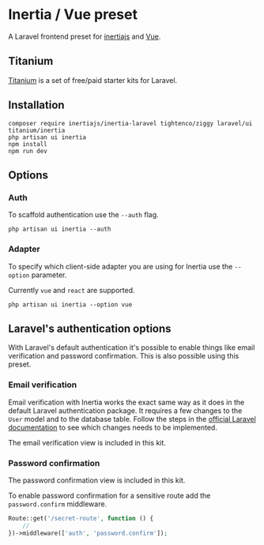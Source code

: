 # Inertia / Vue preset

A Laravel frontend preset for [inertiajs](https://inertiajs.com/) and [Vue](https://vuejs.org/).

## Titanium

[Titanium](https://usetitanium.com/) is a set of free/paid starter kits for Laravel.

## Installation

```
composer require inertiajs/inertia-laravel tightenco/ziggy laravel/ui titanium/inertia
php artisan ui inertia
npm install
npm run dev
```

## Options

### Auth

To scaffold authentication use the `--auth` flag.

```
php artisan ui inertia --auth
```

### Adapter

To specify which client-side adapter you are using for Inertia use the `--option` parameter.

Currently `vue` and `react` are supported.

```
php artisan ui inertia --option vue
```

## Laravel's authentication options

With Laravel's default authentication it's possible to enable things like email verification and password confirmation. This is also possible using this preset.

### Email verification

Email verification with Inertia works the exact same way as it does in the default Laravel authentication package. It requires a few changes to the `User` model and to the database table. Follow the steps in the [official Laravel documentation](https://laravel.com/docs/7.x/verification) to see which changes needs to be implemented.

The email verification view is included in this kit.

### Password confirmation

The password confirmation view is included in this kit.

To enable password confirmation for a sensitive route add the `password.confirm` middleware.

```php
Route::get('/secret-route', function () {
    //
})->middleware(['auth', 'password.confirm']);
```
